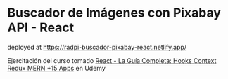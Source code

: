 # Buscador de Imágenes con Pixabay API - React

deployed at <https://radpi-buscador-pixabay-react.netlify.app/>

Ejercitación del curso tomado [React - La Guía Completa: Hooks Context Redux MERN +15 Apps](https://www.udemy.com/course/react-de-principiante-a-experto-creando-mas-de-10-aplicaciones/) en Udemy
